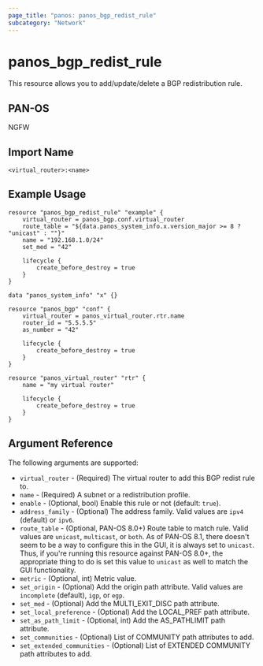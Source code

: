 ```yaml
---
page_title: "panos: panos_bgp_redist_rule"
subcategory: "Network"
---
```


# panos_bgp_redist_rule

This resource allows you to add/update/delete a BGP redistribution rule.


## PAN-OS

NGFW


## Import Name

```shell
<virtual_router>:<name>
```


## Example Usage

```hcl
resource "panos_bgp_redist_rule" "example" {
    virtual_router = panos_bgp.conf.virtual_router
    route_table = "${data.panos_system_info.x.version_major >= 8 ? "unicast" : ""}"
    name = "192.168.1.0/24"
    set_med = "42"

    lifecycle {
        create_before_destroy = true
    }
}

data "panos_system_info" "x" {}

resource "panos_bgp" "conf" {
    virtual_router = panos_virtual_router.rtr.name
    router_id = "5.5.5.5"
    as_number = "42"

    lifecycle {
        create_before_destroy = true
    }
}

resource "panos_virtual_router" "rtr" {
    name = "my virtual router"

    lifecycle {
        create_before_destroy = true
    }
}
```

## Argument Reference

The following arguments are supported:

* `virtual_router` - (Required) The virtual router to add this BGP
  redist rule to.
* `name` - (Required) A subnet or a redistribution profile.
* `enable` - (Optional, bool) Enable this rule or not (default: `true`).
* `address_family` - (Optional) The address family.  Valid values are
  `ipv4` (default) or `ipv6`.
* `route_table` - (Optional, PAN-OS 8.0+) Route table to match rule.  Valid
  values are `unicast`, `multicast`, or `both`.  As of PAN-OS 8.1, there doesn't
  seem to be a way to configure this in the GUI, it is always set to `unicast`.
  Thus, if you're running this resource against PAN-OS 8.0+, the appropriate
  thing to do is set this value to `unicast` as well to match the GUI functionality.
* `metric` - (Optional, int) Metric value.
* `set_origin` - (Optional) Add the origin path attribute.  Valid values are
  `incomplete` (default), `igp`, or `egp`.
* `set_med` - (Optional) Add the MULTI_EXIT_DISC path attribute.
* `set_local_preference` - (Optional) Add the LOCAL_PREF path attribute.
* `set_as_path_limit` - (Optional, int) Add the AS_PATHLIMIT path attribute.
* `set_communities` - (Optional) List of COMMUNITY path attributes to add.
* `set_extended_communities` - (Optional) List of EXTENDED COMMUNITY path attributes to add.

